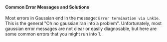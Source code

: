 
#### Common Error Messages and Solutions
Most errors in Gaussian end in the message: ```Error termination via Lnk1e```. This is the general "Oh no gaussian ran into a problem". Unfortunately, most gaussian error messages are not clear or easily diagnosable, but here are some common errors that you might run into
1. 
